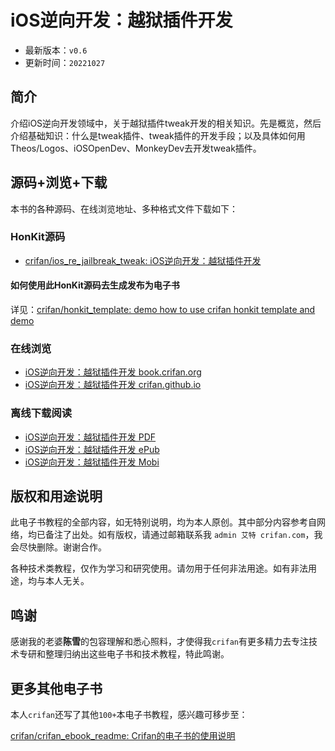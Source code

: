 # iOS逆向开发：越狱插件开发

* 最新版本：`v0.6`
* 更新时间：`20221027`

## 简介

介绍iOS逆向开发领域中，关于越狱插件tweak开发的相关知识。先是概览，然后介绍基础知识：什么是tweak插件、tweak插件的开发手段；以及具体如何用Theos/Logos、iOSOpenDev、MonkeyDev去开发tweak插件。

## 源码+浏览+下载

本书的各种源码、在线浏览地址、多种格式文件下载如下：

### HonKit源码

* [crifan/ios_re_jailbreak_tweak: iOS逆向开发：越狱插件开发](https://github.com/crifan/ios_re_jailbreak_tweak)

#### 如何使用此HonKit源码去生成发布为电子书

详见：[crifan/honkit_template: demo how to use crifan honkit template and demo](https://github.com/crifan/honkit_template)

### 在线浏览

* [iOS逆向开发：越狱插件开发 book.crifan.org](https://book.crifan.org/books/ios_re_jailbreak_tweak/website)
* [iOS逆向开发：越狱插件开发 crifan.github.io](https://crifan.github.io/ios_re_jailbreak_tweak/website)

### 离线下载阅读

* [iOS逆向开发：越狱插件开发 PDF](https://book.crifan.org/books/ios_re_jailbreak_tweak/pdf/ios_re_jailbreak_tweak.pdf)
* [iOS逆向开发：越狱插件开发 ePub](https://book.crifan.org/books/ios_re_jailbreak_tweak/epub/ios_re_jailbreak_tweak.epub)
* [iOS逆向开发：越狱插件开发 Mobi](https://book.crifan.org/books/ios_re_jailbreak_tweak/mobi/ios_re_jailbreak_tweak.mobi)

## 版权和用途说明

此电子书教程的全部内容，如无特别说明，均为本人原创。其中部分内容参考自网络，均已备注了出处。如有版权，请通过邮箱联系我 `admin 艾特 crifan.com`，我会尽快删除。谢谢合作。

各种技术类教程，仅作为学习和研究使用。请勿用于任何非法用途。如有非法用途，均与本人无关。

## 鸣谢

感谢我的老婆**陈雪**的包容理解和悉心照料，才使得我`crifan`有更多精力去专注技术专研和整理归纳出这些电子书和技术教程，特此鸣谢。

## 更多其他电子书

本人`crifan`还写了其他`100+`本电子书教程，感兴趣可移步至：

[crifan/crifan_ebook_readme: Crifan的电子书的使用说明](https://github.com/crifan/crifan_ebook_readme)
